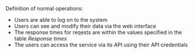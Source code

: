 Definition of normal operations:
 * Users are able to log on to the system
 * Users can see and modify their data via the web interface
 * The response times for reqests are within the values specified in the table *Response times*
 * The users can access the service via its API using their API credentials
